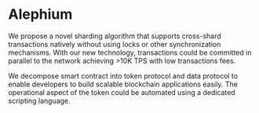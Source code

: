 # Alephium

We propose a novel sharding algorithm that supports cross-shard transactions natively without using locks or other synchronization mechanisms.
With our new technology, transactions could be committed in parallel to the network achieving >10K TPS with low transactions fees.

We decompose smart contract into token protocol and data protocol to enable developers to build scalable blockchain applications easily.
The operational aspect of the token could be automated using a dedicated scripting language.
